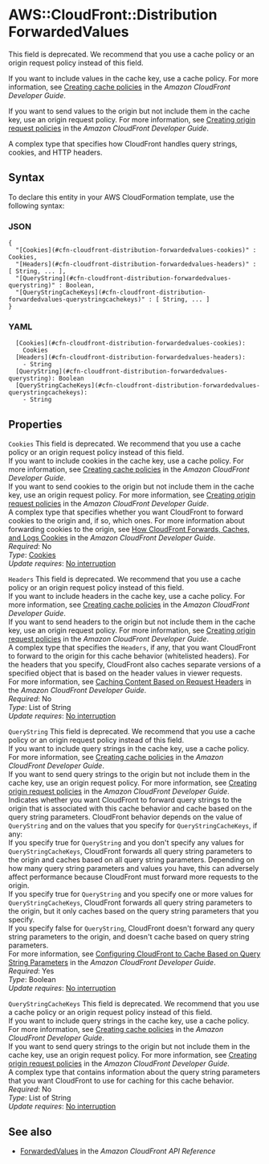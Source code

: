 # AWS::CloudFront::Distribution ForwardedValues<a name="aws-properties-cloudfront-distribution-forwardedvalues"></a>

This field is deprecated\. We recommend that you use a cache policy or an origin request policy instead of this field\.

If you want to include values in the cache key, use a cache policy\. For more information, see [Creating cache policies](https://docs.aws.amazon.com/AmazonCloudFront/latest/DeveloperGuide/controlling-the-cache-key.html#cache-key-create-cache-policy) in the *Amazon CloudFront Developer Guide*\.

If you want to send values to the origin but not include them in the cache key, use an origin request policy\. For more information, see [Creating origin request policies](https://docs.aws.amazon.com/AmazonCloudFront/latest/DeveloperGuide/controlling-origin-requests.html#origin-request-create-origin-request-policy) in the *Amazon CloudFront Developer Guide*\.

A complex type that specifies how CloudFront handles query strings, cookies, and HTTP headers\.

## Syntax<a name="aws-properties-cloudfront-distribution-forwardedvalues-syntax"></a>

To declare this entity in your AWS CloudFormation template, use the following syntax:

### JSON<a name="aws-properties-cloudfront-distribution-forwardedvalues-syntax.json"></a>

```
{
  "[Cookies](#cfn-cloudfront-distribution-forwardedvalues-cookies)" : Cookies,
  "[Headers](#cfn-cloudfront-distribution-forwardedvalues-headers)" : [ String, ... ],
  "[QueryString](#cfn-cloudfront-distribution-forwardedvalues-querystring)" : Boolean,
  "[QueryStringCacheKeys](#cfn-cloudfront-distribution-forwardedvalues-querystringcachekeys)" : [ String, ... ]
}
```

### YAML<a name="aws-properties-cloudfront-distribution-forwardedvalues-syntax.yaml"></a>

```
  [Cookies](#cfn-cloudfront-distribution-forwardedvalues-cookies): 
    Cookies
  [Headers](#cfn-cloudfront-distribution-forwardedvalues-headers): 
    - String
  [QueryString](#cfn-cloudfront-distribution-forwardedvalues-querystring): Boolean
  [QueryStringCacheKeys](#cfn-cloudfront-distribution-forwardedvalues-querystringcachekeys): 
    - String
```

## Properties<a name="aws-properties-cloudfront-distribution-forwardedvalues-properties"></a>

`Cookies`  <a name="cfn-cloudfront-distribution-forwardedvalues-cookies"></a>
This field is deprecated\. We recommend that you use a cache policy or an origin request policy instead of this field\.  
If you want to include cookies in the cache key, use a cache policy\. For more information, see [Creating cache policies](https://docs.aws.amazon.com/AmazonCloudFront/latest/DeveloperGuide/controlling-the-cache-key.html#cache-key-create-cache-policy) in the *Amazon CloudFront Developer Guide*\.  
If you want to send cookies to the origin but not include them in the cache key, use an origin request policy\. For more information, see [Creating origin request policies](https://docs.aws.amazon.com/AmazonCloudFront/latest/DeveloperGuide/controlling-origin-requests.html#origin-request-create-origin-request-policy) in the *Amazon CloudFront Developer Guide*\.  
A complex type that specifies whether you want CloudFront to forward cookies to the origin and, if so, which ones\. For more information about forwarding cookies to the origin, see [How CloudFront Forwards, Caches, and Logs Cookies](https://docs.aws.amazon.com/AmazonCloudFront/latest/DeveloperGuide/Cookies.html) in the *Amazon CloudFront Developer Guide*\.  
*Required*: No  
*Type*: [Cookies](aws-properties-cloudfront-distribution-cookies.md)  
*Update requires*: [No interruption](https://docs.aws.amazon.com/AWSCloudFormation/latest/UserGuide/using-cfn-updating-stacks-update-behaviors.html#update-no-interrupt)

`Headers`  <a name="cfn-cloudfront-distribution-forwardedvalues-headers"></a>
This field is deprecated\. We recommend that you use a cache policy or an origin request policy instead of this field\.  
If you want to include headers in the cache key, use a cache policy\. For more information, see [Creating cache policies](https://docs.aws.amazon.com/AmazonCloudFront/latest/DeveloperGuide/controlling-the-cache-key.html#cache-key-create-cache-policy) in the *Amazon CloudFront Developer Guide*\.  
If you want to send headers to the origin but not include them in the cache key, use an origin request policy\. For more information, see [Creating origin request policies](https://docs.aws.amazon.com/AmazonCloudFront/latest/DeveloperGuide/controlling-origin-requests.html#origin-request-create-origin-request-policy) in the *Amazon CloudFront Developer Guide*\.  
A complex type that specifies the `Headers`, if any, that you want CloudFront to forward to the origin for this cache behavior \(whitelisted headers\)\. For the headers that you specify, CloudFront also caches separate versions of a specified object that is based on the header values in viewer requests\.  
For more information, see [ Caching Content Based on Request Headers](https://docs.aws.amazon.com/AmazonCloudFront/latest/DeveloperGuide/header-caching.html) in the *Amazon CloudFront Developer Guide*\.  
*Required*: No  
*Type*: List of String  
*Update requires*: [No interruption](https://docs.aws.amazon.com/AWSCloudFormation/latest/UserGuide/using-cfn-updating-stacks-update-behaviors.html#update-no-interrupt)

`QueryString`  <a name="cfn-cloudfront-distribution-forwardedvalues-querystring"></a>
This field is deprecated\. We recommend that you use a cache policy or an origin request policy instead of this field\.  
If you want to include query strings in the cache key, use a cache policy\. For more information, see [Creating cache policies](https://docs.aws.amazon.com/AmazonCloudFront/latest/DeveloperGuide/controlling-the-cache-key.html#cache-key-create-cache-policy) in the *Amazon CloudFront Developer Guide*\.  
If you want to send query strings to the origin but not include them in the cache key, use an origin request policy\. For more information, see [Creating origin request policies](https://docs.aws.amazon.com/AmazonCloudFront/latest/DeveloperGuide/controlling-origin-requests.html#origin-request-create-origin-request-policy) in the *Amazon CloudFront Developer Guide*\.  
Indicates whether you want CloudFront to forward query strings to the origin that is associated with this cache behavior and cache based on the query string parameters\. CloudFront behavior depends on the value of `QueryString` and on the values that you specify for `QueryStringCacheKeys`, if any:  
If you specify true for `QueryString` and you don't specify any values for `QueryStringCacheKeys`, CloudFront forwards all query string parameters to the origin and caches based on all query string parameters\. Depending on how many query string parameters and values you have, this can adversely affect performance because CloudFront must forward more requests to the origin\.  
If you specify true for `QueryString` and you specify one or more values for `QueryStringCacheKeys`, CloudFront forwards all query string parameters to the origin, but it only caches based on the query string parameters that you specify\.  
If you specify false for `QueryString`, CloudFront doesn't forward any query string parameters to the origin, and doesn't cache based on query string parameters\.  
For more information, see [Configuring CloudFront to Cache Based on Query String Parameters](https://docs.aws.amazon.com/AmazonCloudFront/latest/DeveloperGuide/QueryStringParameters.html) in the *Amazon CloudFront Developer Guide*\.  
*Required*: Yes  
*Type*: Boolean  
*Update requires*: [No interruption](https://docs.aws.amazon.com/AWSCloudFormation/latest/UserGuide/using-cfn-updating-stacks-update-behaviors.html#update-no-interrupt)

`QueryStringCacheKeys`  <a name="cfn-cloudfront-distribution-forwardedvalues-querystringcachekeys"></a>
This field is deprecated\. We recommend that you use a cache policy or an origin request policy instead of this field\.  
If you want to include query strings in the cache key, use a cache policy\. For more information, see [Creating cache policies](https://docs.aws.amazon.com/AmazonCloudFront/latest/DeveloperGuide/controlling-the-cache-key.html#cache-key-create-cache-policy) in the *Amazon CloudFront Developer Guide*\.  
If you want to send query strings to the origin but not include them in the cache key, use an origin request policy\. For more information, see [Creating origin request policies](https://docs.aws.amazon.com/AmazonCloudFront/latest/DeveloperGuide/controlling-origin-requests.html#origin-request-create-origin-request-policy) in the *Amazon CloudFront Developer Guide*\.  
A complex type that contains information about the query string parameters that you want CloudFront to use for caching for this cache behavior\.  
*Required*: No  
*Type*: List of String  
*Update requires*: [No interruption](https://docs.aws.amazon.com/AWSCloudFormation/latest/UserGuide/using-cfn-updating-stacks-update-behaviors.html#update-no-interrupt)

## See also<a name="aws-properties-cloudfront-distribution-forwardedvalues--seealso"></a>
+  [ForwardedValues](https://docs.aws.amazon.com/cloudfront/latest/APIReference/API_ForwardedValues.html) in the *Amazon CloudFront API Reference* 

